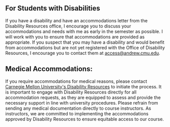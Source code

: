 ## For Students with Disabilities
If you have a disability and have an accommodations letter from the Disability Resources office, I encourage you to discuss your accommodations and needs with me as early in the semester as possible. I will work with you to ensure that accommodations are provided as appropriate. If you suspect that you may have a disability and would benefit from accommodations but are not yet registered with the Office of Disability Resources, I encourage you to contact them at [access@andrew.cmu.edu](access@andrew.cmu.edu).

## Medical Accommodations:

If you require accommodations for medical reasons, please contact [Carnegie Mellon University's Disability Resources](https://www.cmu.edu/disability-resources/students/obtaining-accommodations.html) to initiate the process. It is important to engage with Disability Resources directly for all accommodation requests, as they are equipped to assess and provide the necessary support in line with university procedures. Please refrain from sending any medical documentation directly to course instructors. As instructors, we are committed to implementing the accommodations approved by Disability Resources to ensure equitable access to our course.